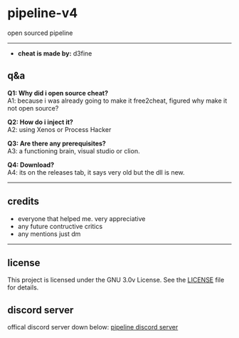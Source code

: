 # pipeline-v4

open sourced pipeline

---

- **cheat is made by:** d3fine
  

## q&a

**Q1: Why did i open source cheat?**  
A1: because i was already going to make it free2cheat, figured why make it not open source? 

**Q2: How do i inject it?**  
A2: using Xenos or Process Hacker

**Q3: Are there any prerequisites?**  
A3: a functioning brain, visual studio or clion.

**Q4: Download?**  
A4: its on the releases tab, it says very old but the dll is new.

---

## credits

- everyone that helped me. very appreciative
- any future contructive critics
- any mentions just dm

---

## license

This project is licensed under the GNU 3.0v License. See the [LICENSE](LICENSE) file for details.

## discord server
offical discord server down below:
[pipeline discord server](https://discord.gg/6KdRNZsBq3)
